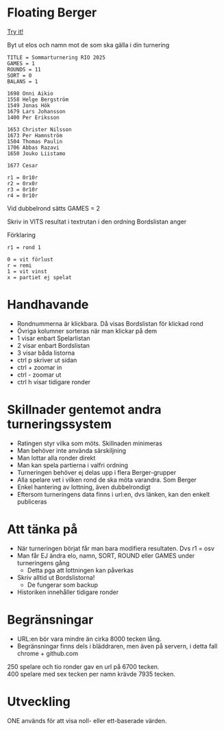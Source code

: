 # Floating Berger

[Try it!](https://christernilsson.github.io/2025/013-FloatingBerger/)

Byt ut elos och namn mot de som ska gälla i din turnering

```
TITLE = Sommarturnering RIO 2025
GAMES = 1
ROUNDS = 11
SORT = 0
BALANS = 1

1698 Onni Aikio
1558 Helge Bergström
1549 Jonas Hök
1679 Lars Johansson
1400 Per Eriksson

1653 Christer Nilsson
1673 Per Hamnström
1504 Thomas Paulin
1706 Abbas Razavi
1650 Jouko Liistamo

1677 Cesar

r1 = 0r10r
r2 = 0rx0r
r3 = 0r10r
r4 = 0r10r
```

Vid dubbelrond sätts GAMES = 2  

Skriv in VITS resultat i textrutan i den ordning Bordslistan anger  

Förklaring
```
r1 = rond 1

0 = vit förlust
r = remi
1 = vit vinst
x = partiet ej spelat
```

# Handhavande

* Rondnummerna är klickbara. Då visas Bordslistan för klickad rond
* Övriga kolumner sorteras när man klickar på dem
* 1 visar enbart Spelarlistan
* 2 visar enbart Bordslistan
* 3 visar båda listorna
* ctrl p skriver ut sidan
* ctrl + zoomar in
* ctrl - zoomar ut
* ctrl h visar tidigare ronder

# Skillnader gentemot andra turneringssystem

* Ratingen styr vilka som möts. Skillnaden minimeras
* Man behöver inte använda särskiljning
* Man lottar alla ronder direkt
* Man kan spela partierna i valfri ordning
* Turneringen behöver ej delas upp i flera Berger-grupper
* Alla spelare vet i vilken rond de ska möta varandra. Som Berger
* Enkel hantering av lottning, även dubbelrondigt
* Eftersom turneringens data finns i url:en, dvs länken, kan den enkelt publiceras

# Att tänka på

* När turneringen börjat får man bara modifiera resultaten. Dvs r1 = osv
* Man får EJ ändra elo, namn, SORT, ROUND eller GAMES under turneringens gång
	* Detta pga att lottningen kan påverkas
* Skriv alltid ut Bordslistorna! 
	* De fungerar som backup
* Historiken innehåller tidigare ronder

# Begränsningar

* URL:en bör vara mindre än cirka 8000 tecken lång. 
* Begränsningar finns dels i bläddraren, men även på servern, i detta fall chrome + github.com

250 spelare och tio ronder gav en url på 6700 tecken.  
400 spelare med sex tecken per namn krävde 7935 tecken.  

# Utveckling

ONE används för att visa noll- eller ett-baserade värden.  

